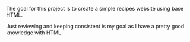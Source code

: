 The goal for this project is to create a simple recipes website using base HTML. 

Just reviewing and keeping consistent is my goal as I have a pretty good knowledge with HTML.